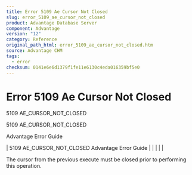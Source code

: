 ```yaml
---
title: Error 5109 Ae Cursor Not Closed
slug: error_5109_ae_cursor_not_closed
product: Advantage Database Server
component: Advantage
version: "12"
category: Reference
original_path_html: error_5109_ae_cursor_not_closed.htm
source: Advantage CHM
tags:
  - error
checksum: 0141e6e6d1379f1fe11e6130c4eda016359bf5e0
---
```


# Error 5109 Ae Cursor Not Closed

5109 AE\_CURSOR\_NOT\_CLOSED

5109 AE\_CURSOR\_NOT\_CLOSED

Advantage Error Guide

| 5109 AE\_CURSOR\_NOT\_CLOSED  Advantage Error Guide |  |  |  |  |

The cursor from the previous execute must be closed prior to performing this operation.

